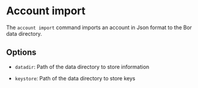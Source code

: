 # Account import

The ```account import``` command imports an account in Json format to the Bor data directory.

## Options

- ```datadir```: Path of the data directory to store information

- ```keystore```: Path of the data directory to store keys